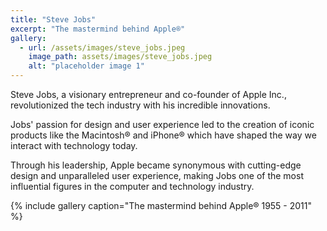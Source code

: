 ```yaml
---
title: "Steve Jobs"
excerpt: "The mastermind behind Apple®"
gallery:
  - url: /assets/images/steve_jobs.jpeg
    image_path: assets/images/steve_jobs.jpeg
    alt: "placeholder image 1"
---
```


Steve Jobs, a visionary entrepreneur and co-founder of Apple Inc., revolutionized the tech industry with his incredible innovations.

Jobs' passion for design and user experience led to the creation of iconic products like the Macintosh® and iPhone® which have shaped the way we interact with technology today.

Through his leadership, Apple became synonymous with cutting-edge design and unparalleled user experience, making Jobs one of the most influential figures in the computer and technology industry.

{% include gallery caption="The mastermind behind Apple® 1955 - 2011" %}

